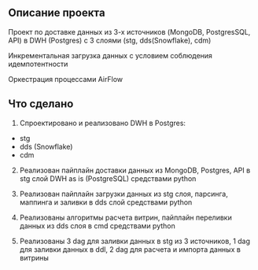 ## Описание проекта
Проект по доставке данных из 3-х источников (MongoDB, PostgresSQL, API) в DWH (Postgres) с 3 слоями (stg, dds(Snowflake), cdm)

Инкрементальная загрузка данных с условием соблюдения идемпотентности

Оркестрация процессами AirFlow

## Что сделано
1. Спроектировано и реализовано DWH в Postgres:
- stg
- dds (Snowflake)
- cdm

2. Реализован пайплайн доставки данных из MongoDB, Postgres, API в stg слой DWH as is (PostgreSQL) средствами python

3. Реализован пайплайн загрузки данных из stg слоя, парсинга, маппинга и заливки в dds слой средствами python

4. Реализованы алгоритмы расчета витрин, пайплайн переливки данных из dds слоя в cmd средствами python

5. Реализованы 3 dag для заливки данных в stg из 3 источников, 1 dag для заливки данных в ddl, 2 dag для расчета и импорта данных в витрины